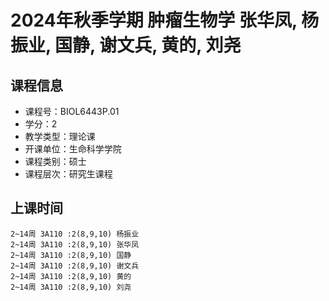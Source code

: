 # 2024年秋季学期 肿瘤生物学 张华凤, 杨振业, 国静, 谢文兵, 黄的, 刘尧






## 课程信息

- 课程号：BIOL6443P.01
- 学分：2
- 教学类型：理论课
- 开课单位：生命科学学院
- 课程类别：硕士
- 课程层次：研究生课程

## 上课时间

```
2~14周 3A110 :2(8,9,10) 杨振业
2~14周 3A110 :2(8,9,10) 张华凤
2~14周 3A110 :2(8,9,10) 国静
2~14周 3A110 :2(8,9,10) 谢文兵
2~14周 3A110 :2(8,9,10) 黄的
2~14周 3A110 :2(8,9,10) 刘尧
```

